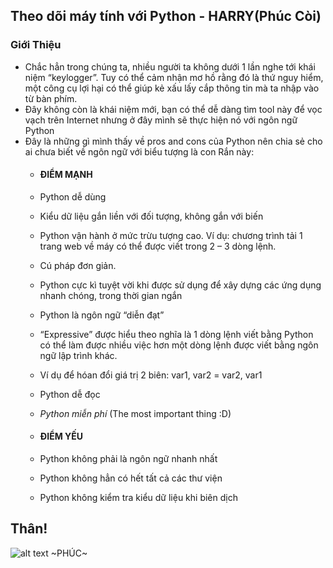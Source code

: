 ## Theo dõi máy tính với Python - HARRY(Phúc Còi)
### Giới Thiệu
+ Chắc hẳn trong chúng ta, nhiều người ta không dưới 1 lần nghe tới khái niệm “keylogger”. Tuy có thể cảm nhận mơ hồ rằng đó là thứ nguy hiểm, một công cụ lợi hại có thể giúp kẻ xấu lấy cắp thông tin mà ta nhập vào từ bàn phím. 
+ Đây không còn là khái niệm mới, bạn có thể dễ dàng tìm tool này để vọc vạch trên Internet nhưng ở đây mình sẽ thực hiện nó với ngôn ngữ Python
+ Đây là những gì mình thấy về pros and cons của Python nên chia sẻ cho ai chưa biết về ngôn ngữ với biểu tượng là con Rắn này:
    * #### ĐIỂM MẠNH
    * Python dễ dùng
    * Kiểu dữ liệu gắn liền với đối tượng, không gắn với biến
    * Python vận hành ở mức trừu tượng cao. Ví dụ: chương trình tải 1 trang web về máy có thể được viết trong 2 – 3 dòng lệnh.
    * Cú pháp đơn giản.
    * Python cực kì tuyệt vời khi được sử dụng để xây dựng các ứng dụng nhanh chóng, trong thời gian ngắn
    * Python là ngôn ngữ “diễn đạt”

    * “Expressive” được hiểu theo nghĩa là 1 dòng lệnh viết bằng Python có thể làm được nhiều việc hơn một dòng lệnh được viết bằng ngôn ngữ lập trình khác.
    * Ví dụ để hóan đổi giá trị 2 biên: var1, var2 = var2, var1
    * Python dễ đọc
    * *Python miễn phí* (The most important thing :D)

    * #### ĐIỂM YẾU
    * Python không phải là ngôn ngữ nhanh nhất
    * Python không hẳn có hết tất cả các thư viện 
    * Python không kiểm tra kiểu dữ liệu khi biên dịch
## Thân!
![alt text](https://instagram.fdad2-1.fna.fbcdn.net/t51.2885-19/s150x150/18161730_1915204632049208_5721939814677217280_a.jpg "Logo Title Text ")
    ~PHÚC~
